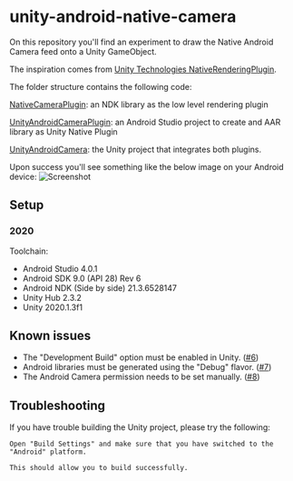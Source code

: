 # unity-android-native-camera

On this repository you'll find an experiment to draw the Native Android Camera feed onto a Unity GameObject.

The inspiration comes from [Unity Technologies NativeRenderingPlugin](https://github.com/Unity-Technologies/NativeRenderingPlugin).

The folder structure contains the following code:

[NativeCameraPlugin](NativeCameraPlugin): an NDK library as the low level rendering plugin

[UnityAndroidCameraPlugin](UnityAndroidCameraPlugin): an Android Studio project to create and AAR library as Unity Native Plugin

[UnityAndroidCamera](UnityAndroidCamera): the Unity project that integrates both plugins.

Upon success you'll see something like the below image on your Android device:
![Screenshot](screen.png)

## Setup

### 2020
Toolchain:
* Android Studio 4.0.1
* Android SDK 9.0 (API 28) Rev 6
* Android NDK (Side by side) 21.3.6528147
* Unity Hub 2.3.2
* Unity 2020.1.3f1

## Known issues

* The "Development Build" option must be enabled in Unity. ([#6][i6])
* Android libraries must be generated using the "Debug" flavor. ([#7][i7])
* The Android Camera permission needs to be set manually. ([#8][i8])

[i6]: https://github.com/robsondepaula/unity-android-native-camera/issues/6
[i7]: https://github.com/robsondepaula/unity-android-native-camera/issues/7
[i8]: https://github.com/robsondepaula/unity-android-native-camera/issues/8

## Troubleshooting

If you have trouble building the Unity project, please try the following:
```
Open "Build Settings" and make sure that you have switched to the "Android" platform.

This should allow you to build successfully.
```
